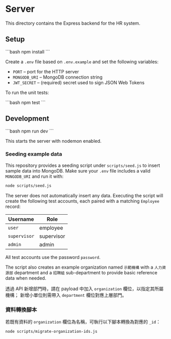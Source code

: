 # Server

This directory contains the Express backend for the HR system.

## Setup

\`\`\`bash
npm install
\`\`\`

Create a `.env` file based on `.env.example` and set the following variables:

- `PORT` – port for the HTTP server
- `MONGODB_URI` – MongoDB connection string
- `JWT_SECRET` – (required) secret used to sign JSON Web Tokens

To run the unit tests:

\`\`\`bash
npm test
\`\`\`

## Development

\`\`\`bash
npm run dev
\`\`\`

This starts the server with nodemon enabled.

### Seeding example data

This repository provides a seeding script under `scripts/seed.js` to insert sample data into MongoDB. Make sure your `.env` file includes a valid `MONGODB_URI` and run it with:

```bash
node scripts/seed.js
```

The server does not automatically insert any data. Executing the script will create the following test accounts, each paired with a matching `Employee` record:

| Username    | Role       |
|-------------|-----------|
| `user`      | employee  |
| `supervisor`| supervisor|
| `admin`     | admin     |

All test accounts use the password `password`.

The script also creates an example organization named `示範機構` with a `人力資源部` department and a `招聘組` sub-department to provide basic reference data when needed.

透過 API 新增部門時，請在 payload 中加入 `organization` 欄位，以指定其所屬機構；
新增小單位則需帶入 `department` 欄位對應上層部門。

### 資料轉換腳本

若既有資料的 `organization` 欄位為名稱，可執行以下腳本轉換為對應的 `_id`：

```bash
node scripts/migrate-organization-ids.js
```
